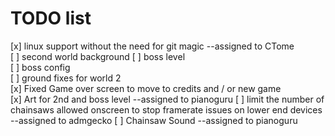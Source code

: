 # TODO list

[x] linux support without the need for git magic  --assigned to CTome  
[ ] second world background
[ ] boss level  
[ ] boss config  
[ ] ground fixes for world 2  
[x] Fixed Game over screen to move to credits and / or new game  
[x] Art for 2nd and boss level --assigned to pianoguru
[ ] limit the number of chainsaws allowed onscreen to stop framerate issues on lower end devices --assigned to admgecko
[ ] Chainsaw Sound --assigned to pianoguru
